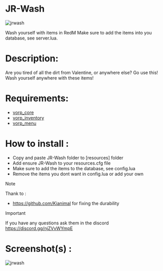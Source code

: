 # JR-Wash
![jrwash](https://i.imgur.com/5n9GEeL.png)

Wash yourself with items in RedM  Make sure to add the items into you database, see server.lua.

# Description:
Are you tired of all the dirt from Valentine, or anywhere else? Go use this!
Wash yourself anywhere with these items!

# Requirements:
- [vorp_core](https://github.com/VORPCORE/vorp-core-lua)
- [vorp_inventory](https://github.com/XakraD/vorp_inventory-lua)
- [vorp_menu](https://github.com/VORPCORE/vorp_menu)

# How to install :
- Copy and paste JR-Wash folder to [resources] folder
- Add ensure JR-Wash to your resources.cfg file
- Make sure to add the items to the database, see config.lua
- Remove the items you dont want in config.lua or add your own

> [!NOTE]
> Thank to :
> - https://github.com/Kianimal for fixing the durability

> [!IMPORTANT]
> If you have any questions ask them in the discord https://discord.gg/njZVvWYmpE

# Screenshot(s) :
![jrwash](https://github.com/JustRoys/JR-Wash/assets/59421443/3c196e28-fb4c-4d0c-a1e5-facd0142444d)
